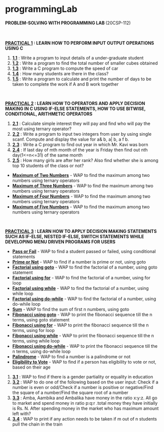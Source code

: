 # programmingLab

<b> PROBLEM-SOLVING WITH PROGRAMMING LAB </b> (20CSP-112) <br> <br> <br>

<b><a href = "https://github.com/aaryarajoju/cu-c/tree/main/PRACTICAL%201">PRACTICAL 1</a> : LEARN HOW TO PERFORM INPUT OUTPUT OPERATIONS USING C</b><br>
<ol>
  <li><a href = "https://github.com/aaryarajoju/cu-c/blob/main/PRACTICAL%201/practical_1.1.c"><b>1.1</b></a> : Write a program to input details of a under-graduate student <br>
  <li><a href = "https://github.com/aaryarajoju/cu-c/blob/main/PRACTICAL%201/practical_1.2.c"><b>1.2</b></a> : Write a program to find the total number of smaller cubes obtained <br>
  <li><a href = "https://github.com/aaryarajoju/cu-c/blob/main/PRACTICAL%201/practical_1.3.c"><b>1.3</b></a> : Write a C program to compute the speed of car <br>
  <li><a href = "https://github.com/aaryarajoju/cu-c/blob/main/PRACTICAL%201/practical_1.4.c"><b>1.4</b></a> : How many students are there in the class? <br>
  <li><a href = "https://github.com/aaryarajoju/cu-c/blob/main/PRACTICAL%201/practical_1.5.c"><b>1.5</b></a> : Write a program to calculate and print the number of days to be taken to complete the work if A and B work together<br>
</ol>

<br>
  
<b><a href = "https://github.com/aaryarajoju/cu-c/tree/main/PRACTICAL%202">PRACTICAL 2</a> : LEARN HOW TO OPERATORS AND APPLY DECISION MAKING IN C USING IF-ELSE STATEMENTS, HOW TO USE BITWISE, CONDITIONAL, ARITHMETIC OPERATORS</b><br>
<ol>
  <li><a href = "https://github.com/aaryarajoju/cu-c/blob/main/PRACTICAL%202/practical_2.1.c"><b>2.1</b></a> : Calculate simple interest they will pay and find who will pay the most using ternary operator? <br>
  <li><a href = "https://github.com/aaryarajoju/cu-c/blob/main/PRACTICAL%202/practical_2.2.c"><b>2.2</b></a> : Write a program to input two integers from user by using single scanf. Compute and display the value for a& b, a| b, a f b. <br>
  <li><a href = "https://github.com/aaryarajoju/cu-c/blob/main/PRACTICAL%202/practical_2.3.c"><b>2.3</b></a> : Write a C program to find out year in which Mr. Kavi was born <br>
  <li><a href = "https://github.com/aaryarajoju/cu-c/blob/main/PRACTICAL%202/practical_2.4.c"><b>2.4</b></a> : If last day of mth month of the year is Friday then find out nth day(1<=n<=31) of the same month <br>
  <li><a href = "https://github.com/aaryarajoju/cu-c/blob/main/PRACTICAL%202/practical_2.5.c"><b>2.5</b></a> : How many girls are after her rank? Also find whether she is among top 10 students of the class or not?<br>
</ol>
<ul>
  <li><a href = "https://github.com/aaryarajoju/cu-c/blob/main/PRACTICAL%202/maximumOfTwoNum.c"><b>Maximum of Two Numbers</b></a> - WAP to find the maximum among two numbers using ternary operators</li>
  <li><a href = "https://github.com/aaryarajoju/cu-c/blob/main/PRACTICAL%202/maximumOfThreeNum.c"><b>Maximum of Three Numbers</b></a> - WAP to find the maximum among two numbers using ternary operators</li>
  <li><a href = "https://github.com/aaryarajoju/cu-c/blob/main/PRACTICAL%202/maximumOfFourNum.c"><b>Maximum of Four Numbers</b></a> - WAP to find the maximum among two numbers using ternary operators</li>
  <li><a href = "https://github.com/aaryarajoju/cu-c/blob/main/PRACTICAL%202/maximumOfFiveNum.c"><b>Maximum of Five Numbers</b></a> - WAP to find the maximum among two numbers using ternary operators</li>
</ul>

<br>

<b><a href = "https://github.com/aaryarajoju/cu-c/tree/main/PRACTICAL%203">PRACTICAL 3</a> : LEARN HOW TO APPLY DECISION MAKING STATEMENTS SUCH AS IF-ELSE, NESTED IF-ELSE, SWITCH STATEMENTS WHILE DEVELOPING MENU DRIVEN PROGRAMS FOR USERS</b><br>
<ul>
  <li><a href = "https://github.com/aaryarajoju/cu-c/blob/main/PRACTICAL%203/gotoPassOrFail.c"><b>Pass or Fail</b></a> - WAP to find a student passed or failed, using conditional statements</li>
  <li><a href = "https://github.com/aaryarajoju/cu-c/blob/main/PRACTICAL%203/gotoPrimeOrNot.c"><b>Prime or Not</b></a> - WAP to find if a number is prime or not, using goto</li>
  <li><a href = "https://github.com/aaryarajoju/cu-c/blob/main/PRACTICAL%203/gotoPrimeOrNot.c"><b>Factorial using goto</b></a> - WAP to find the factorial of a number, using goto statement</li>
  <li><a href = "https://github.com/aaryarajoju/cu-c/blob/main/PRACTICAL%203/forFactorial.c"><b>Factorial using for</b></a> - WAP to find the factorial of a number, using for loop</li>
  <li><a href = "https://github.com/aaryarajoju/cu-c/blob/main/PRACTICAL%203/whileFactorial.c"><b>Factorial using while</b></a> - WAP to find the factorial of a number, using while loop</li>
  <li><a href = "https://github.com/aaryarajoju/cu-c/blob/main/PRACTICAL%203/dowhileFactorial.c"><b>Factorial using do-while</b></a> - WAP to find the factorial of a number, using do-while loop</li>
  <li><a href = "https://github.com/aaryarajoju/cu-c/blob/main/PRACTICAL%203/gotoPrimeOrNot.c"><b>Sum</b></a> - WAP to find the sum of first n numbers, using goto</li>
  <li><a href = "https://github.com/aaryarajoju/cu-c/blob/main/PRACTICAL%203/gotoFibonacci.c"><b>Fibonacci using goto</b></a> - WAP to print the fibonacci sequence till the n terms, using goto statement</li>
  <li><a href = "https://github.com/aaryarajoju/cu-c/blob/main/PRACTICAL%203/forFibonacci.c"><b>Fibonacci using for</b></a> - WAP to print the fibonacci sequence till the n terms, using for loop</li>
  <li><a href = "https://github.com/aaryarajoju/cu-c/blob/main/PRACTICAL%203/whileFibonacci.c"><b>Fibonacci using while</b></a> - WAP to print the fibonacci sequence till the n terms, using while loop</li>
  <li><a href = "https://github.com/aaryarajoju/cu-c/blob/main/PRACTICAL%203/dowhileFibonacci.c"><b>Fibonacci using do-while</b></a> - WAP to print the fibonacci sequence till the n terms, using do-while loop</li>
  <li><a href = "https://github.com/aaryarajoju/cu-c/blob/main/PRACTICAL%203/gotoFibonacci.c"><b>Palindrome</b></a> - WAP to find a number is a palindrome or not</li>
  <li><a href = "https://github.com/aaryarajoju/cu-c/blob/main/PRACTICAL%203/gotoFibonacci.c"><b>Eligibility to Vote</b></a> - WAP to find if a person has eligibility to vote or not, based on their age</li>
</ul>
<ol>
  <li><a href = "https://github.com/aaryarajoju/cu-c/blob/main/PRACTICAL%203/practical_3.1.c"><b>3.1</b></a> : WAP to find if there is a gender partiality or equality in education<br>
  <li><a href = "https://github.com/aaryarajoju/cu-c/blob/main/PRACTICAL%203/practical_3.2.c"><b>3.2</b></a> : WAP to do one of the following based on the user input: Check if a number is even or odd/Check if a number is positive or negative/Find the square of a number/Find the square root of a number<br>
  <li><a href = "https://github.com/aaryarajoju/cu-c/blob/main/PRACTICAL%203/practical_3.3.c"><b>3.3</b></a> : Amba, Aambika and Ambalika have money in the ratio x:y:z. All go to market and spend money in ratio p:q:r .total money they have initially is Rs. N. After spending money in the market who has maximum amount left with?<br>
  <li><a href = "https://github.com/aaryarajoju/cu-c/blob/main/PRACTICAL%203/practical_3.4.c"><b>3.4</b></a> : WAP to print if any action needs to be taken if m out of n students pull the chain in the train<br>
</ol>